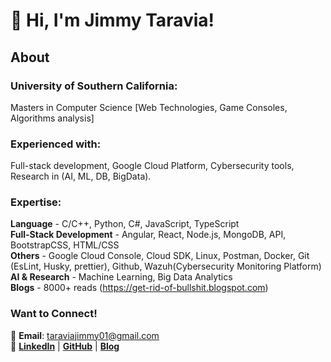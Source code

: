 # 👋 Hi, I'm Jimmy Taravia!  

## About
### **University of Southern California**: <br>
  Masters in Computer Science [Web Technologies, Game Consoles, Algorithms analysis]  <br>
### **Experienced with**: <br> 
  Full-stack development, Google Cloud Platform, Cybersecurity tools, Research in (AI, ML, DB, BigData).  <br>


### **Expertise**: 
 **Language** - C/C++, Python, C#, JavaScript, TypeScript <br>
 **Full-Stack Development** - Angular, React, Node.js, MongoDB, API, BootstrapCSS, HTML/CSS <br>
 **Others** - Google Cloud Console, Cloud SDK,  Linux, Postman, Docker, Git (EsLint, Husky, prettier), Github, Wazuh(Cybersecurity Monitoring Platform) <br>
 **AI & Research** - Machine Learning, Big Data Analytics  <br>
 **Blogs** - 8000+ reads (https://get-rid-of-bullshit.blogspot.com) <br>



### Want to Connect!  
📧 **Email**: taraviajimmy01@gmail.com  
🔗 [**LinkedIn**](https://linkedin.com/in/jimmytaravia) | [**GitHub**](https://github.com/Jimmy-Taravia2001) | [**Blog**](https://get-rid-of-bullshit.blogspot.com)  
